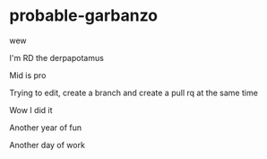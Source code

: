 # probable-garbanzo
wew

I'm RD the derpapotamus

Mid is pro

Trying to edit, create a branch and create a pull rq at the same time

Wow I did it

Another year of fun

Another day of work
